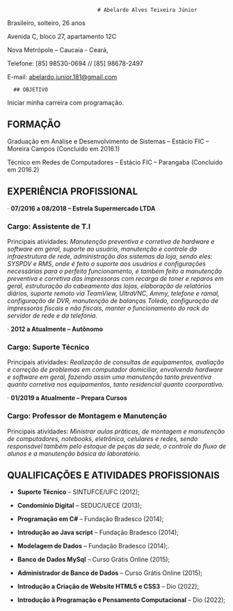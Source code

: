                                  # Abelardo Alves Teixeira Júnior

Brasileiro, solteiro, 26 anos

Avenida C, bloco 27, apartamento 12C

Nova Metrópole – Caucaia - Ceará,

Telefone: [85] 98530-0694 // [85] 98678-2497

E-mail: abelardo.junior.181@gmail.com

      ## OBJETIVO

Iniciar minha carreira com programação.

  ## FORMAÇÃO

Graduação em Análise e Desenvolvimento de Sistemas – Estácio FIC – Moreira Campos (Concluido em 2016.1)

Técnico em Redes de Computadores – Estácio FIC – Parangaba (Concluido em 2016.2)

   ## EXPERIÊNCIA PROFISSIONAL

·   **07/2016 a 08/2018 – Estrela Supermercado LTDA**

### Cargo: Assistente de T.I

Principais atividades: *Manutenção preventiva e corretiva de hardware e software em geral, suporte ao usuário, manutenção e controle da infraestrutura de rede, administração dos sistemas da loja, sendo eles: SYSPDV e RMS, onde é feito o suporte aos usuários e configurações necessárias para o perfeito funcionamento, é também feito a manutenção preventiva e corretiva das impressoras com recarga de toner e reparos em geral, estruturação do cabeamento das lojas, elaboração de relatórios diários, suporte remoto via TeamView, UltraVNC, Ammy,  telefone e ramal, configuração de DVR, manutenção de balanças Toledo, configuração de impressoras fiscais e não fiscais, manter o funcionamento do rack do servidor de rede e da telefonia.*

·   **2012 a Atualmente – Autônomo**

### Cargo: Suporte Técnico

Principais atividades: *Realização de consultas de equipamentos, avaliação e correção de problemas em computador domiciliar, envolvendo hardware e software em geral, fazendo assim uma manutenção tanto preventiva quanto corretiva nos equipamentos, tanto residencial quanto coorporativo.*

 

·   **01/2019 a Atualmente – Prepara Cursos** 

### Cargo: Professor de Montagem e Manutenção

Principais atividades: *Ministrar aulas práticas, de montagem e manutenção de computadores, notebooks, eletrônica, celulares e redes, sendo responsável também pelo estoque de peças da sede, o controle do fluxo de alunos e a manutenção básica do laboratório.* 

 

  ## QUALIFICAÇÕES E ATIVIDADES PROFISSIONAIS

-  **Suporte Técnico** – SINTUFCE/UFC (2012);

- **Condomínio Digital** – SEDUC/UECE (2013);

- **Programação em C#** – Fundação Bradesco (2014);

- **Introdução ao Java script** – Fundação Bradesco (2014);
- **Modelagem de Dados** – Fundação Bradesco (2014);.
- **Banco de Dados MySql** – Curso Grátis Online (2015);
- **Administrador de Banco de Dados** – Curso Grátis Online (2015);
- **Introdução a Criação de Website HTML5 e CSS3** – Dio (2022);
- **Introdução à Programação e Pensamento Computacional** – Dio (2022);